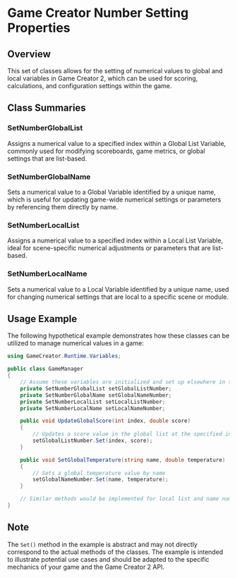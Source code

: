 
# Game Creator Number Setting Properties

## Overview
This set of classes allows for the setting of numerical values to global and local variables in Game Creator 2, which can be used for scoring, calculations, and configuration settings within the game.

## Class Summaries

### SetNumberGlobalList
Assigns a numerical value to a specified index within a Global List Variable, commonly used for modifying scoreboards, game metrics, or global settings that are list-based.

### SetNumberGlobalName
Sets a numerical value to a Global Variable identified by a unique name, which is useful for updating game-wide numerical settings or parameters by referencing them directly by name.

### SetNumberLocalList
Assigns a numerical value to a specified index within a Local List Variable, ideal for scene-specific numerical adjustments or parameters that are list-based.

### SetNumberLocalName
Sets a numerical value to a Local Variable identified by a unique name, used for changing numerical settings that are local to a specific scene or module.

## Usage Example
The following hypothetical example demonstrates how these classes can be utilized to manage numerical values in a game:

```csharp
using GameCreator.Runtime.Variables;

public class GameManager
{
    // Assume these variables are initialized and set up elsewhere in the game code
    private SetNumberGlobalList setGlobalListNumber;
    private SetNumberGlobalName setGlobalNameNumber;
    private SetNumberLocalList setLocalListNumber;
    private SetNumberLocalName setLocalNameNumber;

    public void UpdateGlobalScore(int index, double score)
    {
        // Updates a score value in the global list at the specified index
        setGlobalListNumber.Set(index, score);
    }

    public void SetGlobalTemperature(string name, double temperature)
    {
        // Sets a global temperature value by name
        setGlobalNameNumber.Set(name, temperature);
    }

    // Similar methods would be implemented for local list and name number settings
}
```

## Note
The `Set()` method in the example is abstract and may not directly correspond to the actual methods of the classes. The example is intended to illustrate potential use cases and should be adapted to the specific mechanics of your game and the Game Creator 2 API.
